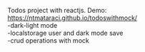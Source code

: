 Todos project with reactjs.
Demo: https://ntmataraci.github.io/todoswithmock/
<br/>
-dark-light mode<br/>
-localstorage user and dark mode save<br/>
-crud operations with mock<br/>
